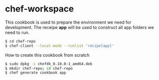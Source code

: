 # chef-workspace
This cookbook is used to prepare the environment we need for development. The receipe **app** will be used to construct all app folders we need to run.
```bash
$ cd chef-repo
$ chef-client --local-mode --runlist 'recipe[app]'
```

How to create this cookbook from scratch
```bash
$ sudo dpkg -i chefdk_0.10.0-1_amd64.deb
$ mkdir chef-repo; cd chef-repo
$ chef generate cookbook app
```
